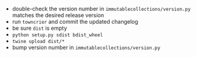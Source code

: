 * double-check the version number in `immutablecollections/version.py` matches the desired release version
* run `towncrier` and commit the updated changelog
* be sure `dist` is empty
* `python setup.py sdist bdist_wheel`
* `twine upload dist/*`
* bump version number in `immutablecollections/version.py`
